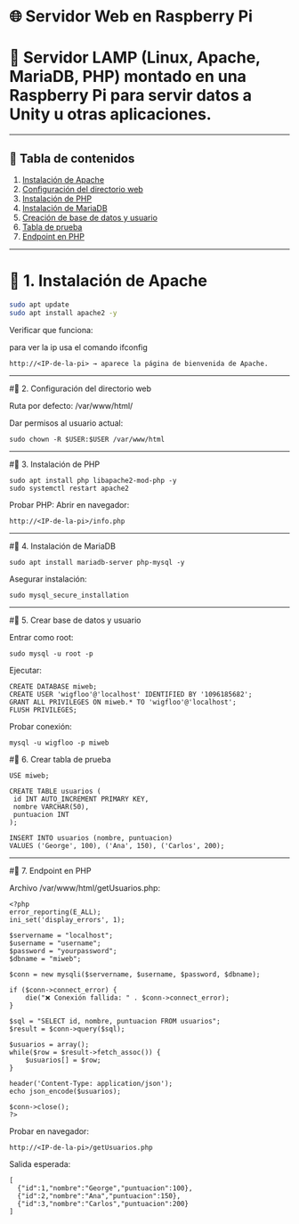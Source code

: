 # 🌐 Servidor Web en Raspberry Pi  

# 🚀 **Servidor LAMP (Linux, Apache, MariaDB, PHP)** montado en una Raspberry Pi para servir datos a **Unity** u otras aplicaciones.

 ---

 ## 📑 Tabla de contenidos
 1. [Instalación de Apache](#-1-instalación-de-apache)  
 2. [Configuración del directorio web](#-2-configuración-del-directorio-web)  
 3. [Instalación de PHP](#-3-instalación-de-php)  
 4. [Instalación de MariaDB](#-4-instalación-de-mariadb)  
 5. [Creación de base de datos y usuario](#-5-crear-base-de-datos-y-usuario)  
 6. [Tabla de prueba](#-6-crear-tabla-de-prueba)  
 7. [Endpoint en PHP](#-7-endpoint-en-php)  

 ---

# 📌 1. Instalación de Apache
 ```bash
 sudo apt update
 sudo apt install apache2 -y
 ```
Verificar que funciona:

para ver la ip usa el comando ifconfig
```
http://<IP-de-la-pi> → aparece la página de bienvenida de Apache.
```
 ---
#📌 2. Configuración del directorio web

Ruta por defecto: /var/www/html/

Dar permisos al usuario actual:
```
sudo chown -R $USER:$USER /var/www/html
```
 ---
#📌 3. Instalación de PHP
```
sudo apt install php libapache2-mod-php -y
sudo systemctl restart apache2
```
Probar PHP:
Abrir en navegador:

```
http://<IP-de-la-pi>/info.php
```
 ---
#📌 4. Instalación de MariaDB
 
 ```
sudo apt install mariadb-server php-mysql -y
 ```

Asegurar instalación:

 ```
sudo mysql_secure_installation
 ```
 ---
#📌 5. Crear base de datos y usuario

Entrar como root:
 ```
sudo mysql -u root -p
 ```

Ejecutar:
```
CREATE DATABASE miweb;
CREATE USER 'wigfloo'@'localhost' IDENTIFIED BY '1096185682';
GRANT ALL PRIVILEGES ON miweb.* TO 'wigfloo'@'localhost';
FLUSH PRIVILEGES;
 ```
Probar conexión:
 ```
mysql -u wigfloo -p miweb
 ```
#📌 6. Crear tabla de prueba
 
 ```
USE miweb;

CREATE TABLE usuarios (
  id INT AUTO_INCREMENT PRIMARY KEY,
  nombre VARCHAR(50),
  puntuacion INT
);

INSERT INTO usuarios (nombre, puntuacion)
VALUES ('George', 100), ('Ana', 150), ('Carlos', 200);
 ```
 ---
#📌 7. Endpoint en PHP

Archivo /var/www/html/getUsuarios.php:
```
<?php
error_reporting(E_ALL);
ini_set('display_errors', 1);

$servername = "localhost";
$username = "username";
$password = "yourpassword";
$dbname = "miweb";

$conn = new mysqli($servername, $username, $password, $dbname);

if ($conn->connect_error) {
    die("❌ Conexión fallida: " . $conn->connect_error);
}

$sql = "SELECT id, nombre, puntuacion FROM usuarios";
$result = $conn->query($sql);

$usuarios = array();
while($row = $result->fetch_assoc()) {
    $usuarios[] = $row;
}

header('Content-Type: application/json');
echo json_encode($usuarios);

$conn->close();
?>
```
Probar en navegador:
```
http://<IP-de-la-pi>/getUsuarios.php
```
Salida esperada:
```
[
  {"id":1,"nombre":"George","puntuacion":100},
  {"id":2,"nombre":"Ana","puntuacion":150},
  {"id":3,"nombre":"Carlos","puntuacion":200}
]
```

